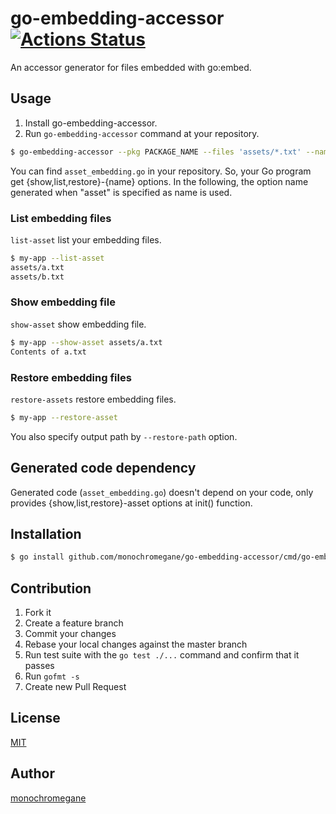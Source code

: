 # go-embedding-accessor [![Actions Status](https://github.com/monochromegane/go-embedding-accessor/workflows/Go/badge.svg)](https://github.com/monochromegane/go-embedding-accessor/actions)

An accessor generator for files embedded with go:embed.

## Usage

1. Install go-embedding-accessor.
2. Run `go-embedding-accessor` command at your repository.

```sh
$ go-embedding-accessor --pkg PACKAGE_NAME --files 'assets/*.txt' --name asset
```

You can find `asset_embedding.go` in your repository.
So, your Go program get {show,list,restore}-{name} options.
In the following, the option name generated when "asset" is specified as name is used.

### List embedding files

`list-asset` list your embedding files.

```sh
$ my-app --list-asset
assets/a.txt
assets/b.txt
```

### Show embedding file

`show-asset` show embedding file.

```sh
$ my-app --show-asset assets/a.txt
Contents of a.txt
```

### Restore embedding files

`restore-assets` restore embedding files.

```sh
$ my-app --restore-asset
```

You also specify output path by `--restore-path` option.

## Generated code dependency

Generated code (`asset_embedding.go`) doesn't depend on your code, only provides {show,list,restore}-asset options at init() function.


## Installation

```sh
$ go install github.com/monochromegane/go-embedding-accessor/cmd/go-embedding-accessor@latest
```

## Contribution

1. Fork it
2. Create a feature branch
3. Commit your changes
4. Rebase your local changes against the master branch
5. Run test suite with the `go test ./...` command and confirm that it passes
6. Run `gofmt -s`
7. Create new Pull Request

## License

[MIT](https://github.com/monochromegane/go-embedding-accessor/blob/master/LICENSE)

## Author

[monochromegane](https://github.com/monochromegane)
